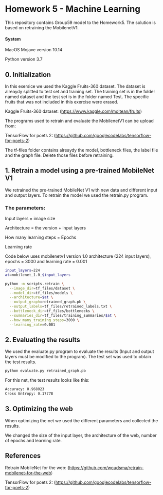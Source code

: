 # Homework 5 - Machine Learning

This repository contains Group59 model to the Homework5. The solution is based on retraining the MobilenetV1.

#### System
MacOS Mojave version 10.14

Python version 3.7

## 0. Initialization

In this exersice we used the Kaggle Fruits-360 dataset. The dataset is alreaydy splitted to test set and training set. The training set is in the folder named dataset and the test set is in the folder named Test. The specific fruits that was not included in this exercise were erased.

Kaggle Fruits-360 dataset: (https://www.kaggle.com/moltean/fruits)

The programs used to retrain and evaluate the MobilenetV1 can be upload from:

TensorFlow for poets 2: (https://github.com/googlecodelabs/tensorflow-for-poets-2)

The tf-files folder contains alreaydy the model, bottleneck files, the label file and the graph file. Delete those files before retraining.

## 1. Retrain a model using a pre-trained MobileNet V1

We retrained the pre-trained MobileNet V1 with new data and different input and output layers. To retrain the model we used the retrain.py program.

### The parameters:

Input layers = image size

Architecture = the version + input layers

How many learning steps = Epochs

Learning rate

Code below uses mobilenetv1 version 1.0 architecture (224 input layers), epochs = 3000 and learning rate = 0.001

```sh
input_layers=224
at=mobilenet_1.0_$input_layers

python -m scripts.retrain \
  --image_dir=tf_files/dataset \
  --model_dir=tf_files/models \
  --architecture=$at \
  --output_graph=retrained_graph.pb \
  --output_labels=tf_files/retrained_labels.txt \
  --bottleneck_dir=tf_files/bottlenecks \
  --summaries_dir=tf_files/training_summaries/$at \
  --how_many_training_steps=3000 \
  --learning_rate=0.001
```

## 2. Evaluating the results

We used the evaluate.py program to evaluate the results (Input and output layers must be modified to the program). The test set was used to obtain the test results.

```sh
python evaluate.py retrained_graph.pb
```
For this net, the test results looks like this:

```sh
Accuracy: 0.968023
Cross Entropy: 0.17778
```

## 3. Optimizing the web

When optimizing the net we used the different parameters and collected the results.

We changed the size of the input layer, the architecture of the web, number of epochs and learning rate.

## References

Retrain MobileNet for the web: (https://github.com/woudsma/retrain-mobilenet-for-the-web)

TensorFlow for poets 2: (https://github.com/googlecodelabs/tensorflow-for-poets-2)




